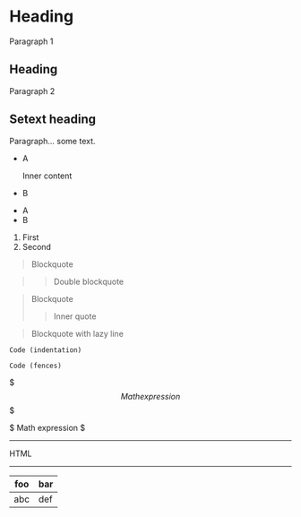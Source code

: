 # Heading

Paragraph 1

## Heading

Paragraph 2

Setext heading
-----

Paragraph...
some text.

- A

  Inner content

- B
* A
* B

1. First
2. Second

> Blockquote

>> Double blockquote

> Blockquote
>> Inner quote

> Blockquote
with lazy line

    Code (indentation)

```markdown
Code (fences)
```

$$$
Math
expression
$$$

$ Math expression $

---

<p>
    HTML
</p>

[link]: url "Title
multiline"

***

| foo | bar |
|-----|-----|
| abc | def |